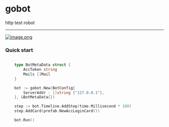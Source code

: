 # gobot
http test robot

---

[![image.png](https://i.postimg.cc/FHTwqDq6/image.png)](https://postimg.cc/5XFPQqf5)


### Quick start
```go

    type BotMetaData struct {
        AccToken string
        Mails []Mail
    } 

    bot := gobot.New(BotConfig{
        ServerAddr : []string {"127.0.0.1"},
    }, &BotMetaData{})

    step := bot.Timeline.AddStep(time.Millisecond * 100)
    step.AddCard(prefab.NewAccLoginCard())

    bot.Run()

```